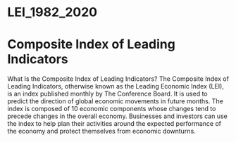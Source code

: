 # LEI_1982_2020
# Composite Index of Leading Indicators
What Is the Composite Index of Leading Indicators?
The Composite Index of Leading Indicators, otherwise known as the Leading Economic Index (LEI), is an index published monthly by The Conference Board. It is used to predict the direction of global economic movements in future months. The index is composed of 10 economic components whose changes tend to precede changes in the overall economy. Businesses and investors can use the index to help plan their activities around the expected performance of the economy and protect themselves from economic downturns. 
